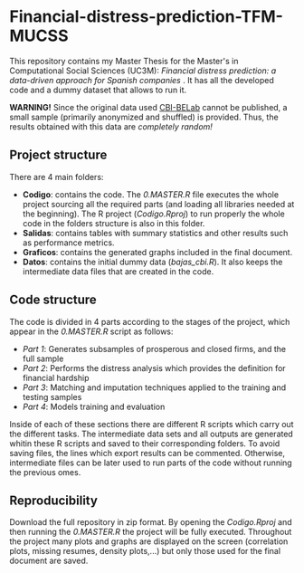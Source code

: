 # Financial-distress-prediction-TFM-MUCSS
This repository contains my Master Thesis for the Master's in Computational Social Sciences (UC3M): *Financial distress prediction: a data-driven approach for Spanish companies* . It has all the developed code and a dummy dataset that allows to run it. 

**WARNING!** Since the original data used [CBI-BELab](https://www.bde.es/wbe/es/para-ciudadano/servicios/belab/contenido/microdatos-disponibles/microdatos-de-empresas/microdatos-empresas-individuales-cbi.html) cannot be published, a small sample (primarily anonymized and shuffled) is provided. 
Thus, the results obtained with this data are *completely random!*

## Project structure
   There are 4 main folders:
 -  **Codigo**: contains the code. The *0.MASTER.R* file executes the whole project sourcing all the required parts (and loading all libraries needed at the beginning).
 The R project (*Codigo.Rproj*) to run properly the whole code in the folders structure is also in this folder. 
 -  **Salidas**: contains tables with summary statistics and other results such as performance metrics.
 -  **Graficos**: contains the generated graphs included in the final document.
 -  **Datos**: contains the initial dummy data (*bajas_cbi.R*). It also keeps the intermediate data files that are created in the code.
    
## Code structure 
The code is divided in 4 parts according to the stages of the project, which appear in the *0.MASTER.R* script as follows:
- *Part 1*: Generates subsamples of prosperous and closed firms, and the full sample
- *Part 2*: Performs the distress analysis which provides the definition for financial hardship
- *Part 3*: Matching and imputation techniques applied to the training and testing samples
- *Part 4*: Models training and evaluation 

Inside of each of these sections there are different R scripts which carry out the different tasks. The intermediate data sets and all outputs are generated whitin these R scripts and saved to their corresponding folders. To avoid saving files, the lines which export results can be commented. Otherwise, intermediate files can be later used to run parts of the code without running the previous omes. 

## Reproducibility
Download the full repository in zip format. By opening the *Codigo.Rproj* and then running the *0.MASTER.R* the project will be fully executed. Throughout the project many plots and graphs are displayed on the screen (correlation plots, missing resumes, density plots,...) but only those used for the final document are saved.


